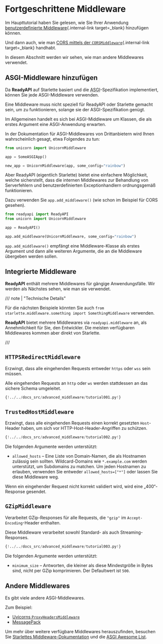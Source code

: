 # Fortgeschrittene Middleware

Im Haupttutorial haben Sie gelesen, wie Sie Ihrer Anwendung [benutzerdefinierte Middleware](../tutorial/middleware.md){.internal-link target=\_blank} hinzufügen können.

Und dann auch, wie man [CORS mittels der `CORSMiddleware`](../tutorial/cors.md){.internal-link target=\_blank} handhabt.

In diesem Abschnitt werden wir sehen, wie man andere Middlewares verwendet.

## ASGI-Middleware hinzufügen

Da **ReadyAPI** auf Starlette basiert und die <abbr title="Asynchronous Server Gateway Interface">ASGI</abbr>-Spezifikation implementiert, können Sie jede ASGI-Middleware verwenden.

Eine Middleware muss nicht speziell für ReadyAPI oder Starlette gemacht sein, um zu funktionieren, solange sie der ASGI-Spezifikation genügt.

Im Allgemeinen handelt es sich bei ASGI-Middleware um Klassen, die als erstes Argument eine ASGI-Anwendung erwarten.

In der Dokumentation für ASGI-Middlewares von Drittanbietern wird Ihnen wahrscheinlich gesagt, etwa Folgendes zu tun:

```Python
from unicorn import UnicornMiddleware

app = SomeASGIApp()

new_app = UnicornMiddleware(app, some_config="rainbow")
```

Aber ReadyAPI (eigentlich Starlette) bietet eine einfachere Möglichkeit, welche sicherstellt, dass die internen Middlewares zur Behandlung von Serverfehlern und benutzerdefinierten Exceptionhandlern ordnungsgemäß funktionieren.

Dazu verwenden Sie `app.add_middleware()` (wie schon im Beispiel für CORS gesehen).

```Python
from readyapi import ReadyAPI
from unicorn import UnicornMiddleware

app = ReadyAPI()

app.add_middleware(UnicornMiddleware, some_config="rainbow")
```

`app.add_middleware()` empfängt eine Middleware-Klasse als erstes Argument und dann alle weiteren Argumente, die an die Middleware übergeben werden sollen.

## Integrierte Middleware

**ReadyAPI** enthält mehrere Middlewares für gängige Anwendungsfälle. Wir werden als Nächstes sehen, wie man sie verwendet.

/// note | "Technische Details"

Für die nächsten Beispiele könnten Sie auch `from starlette.middleware.something import SomethingMiddleware` verwenden.

**ReadyAPI** bietet mehrere Middlewares via `readyapi.middleware` an, als Annehmlichkeit für Sie, den Entwickler. Die meisten verfügbaren Middlewares kommen aber direkt von Starlette.

///

## `HTTPSRedirectMiddleware`

Erzwingt, dass alle eingehenden Requests entweder `https` oder `wss` sein müssen.

Alle eingehenden Requests an `http` oder `ws` werden stattdessen an das sichere Schema umgeleitet.

```Python hl_lines="2  6"
{!../../docs_src/advanced_middleware/tutorial001.py!}
```

## `TrustedHostMiddleware`

Erzwingt, dass alle eingehenden Requests einen korrekt gesetzten `Host`-Header haben, um sich vor HTTP-Host-Header-Angriffen zu schützen.

```Python hl_lines="2  6-8"
{!../../docs_src/advanced_middleware/tutorial002.py!}
```

Die folgenden Argumente werden unterstützt:

- `allowed_hosts` – Eine Liste von Domain-Namen, die als Hostnamen zulässig sein sollten. Wildcard-Domains wie `*.example.com` werden unterstützt, um Subdomains zu matchen. Um jeden Hostnamen zu erlauben, verwenden Sie entweder `allowed_hosts=["*"]` oder lassen Sie diese Middleware weg.

Wenn ein eingehender Request nicht korrekt validiert wird, wird eine „400“-Response gesendet.

## `GZipMiddleware`

Verarbeitet GZip-Responses für alle Requests, die `"gzip"` im `Accept-Encoding`-Header enthalten.

Diese Middleware verarbeitet sowohl Standard- als auch Streaming-Responses.

```Python hl_lines="2  6"
{!../../docs_src/advanced_middleware/tutorial003.py!}
```

Die folgenden Argumente werden unterstützt:

- `minimum_size` – Antworten, die kleiner als diese Mindestgröße in Bytes sind, nicht per GZip komprimieren. Der Defaultwert ist `500`.

## Andere Middlewares

Es gibt viele andere ASGI-Middlewares.

Zum Beispiel:

- <a href="https://github.com/encode/uvicorn/blob/master/uvicorn/middleware/proxy_headers.py" class="external-link" target="_blank">Uvicorns `ProxyHeadersMiddleware`</a>
- <a href="https://github.com/florimondmanca/msgpack-asgi" class="external-link" target="_blank">MessagePack</a>

Um mehr über weitere verfügbare Middlewares herauszufinden, besuchen Sie <a href="https://www.starlette.io/middleware/" class="external-link" target="_blank">Starlettes Middleware-Dokumentation</a> und die <a href="https://github.com/florimondmanca/awesome-asgi" class="external-link" target="_blank">ASGI Awesome List</a>.
